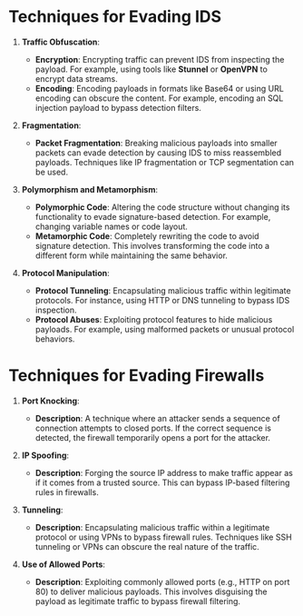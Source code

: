 # Techniques for Evading IDS

1. **Traffic Obfuscation**:
   - **Encryption**: Encrypting traffic can prevent IDS from inspecting the payload. For example, using tools like **Stunnel** or **OpenVPN** to encrypt data streams.
   - **Encoding**: Encoding payloads in formats like Base64 or using URL encoding can obscure the content. For example, encoding an SQL injection payload to bypass detection filters.

2. **Fragmentation**:
   - **Packet Fragmentation**: Breaking malicious payloads into smaller packets can evade detection by causing IDS to miss reassembled payloads. Techniques like IP fragmentation or TCP segmentation can be used.

3. **Polymorphism and Metamorphism**:
   - **Polymorphic Code**: Altering the code structure without changing its functionality to evade signature-based detection. For example, changing variable names or code layout.
   - **Metamorphic Code**: Completely rewriting the code to avoid signature detection. This involves transforming the code into a different form while maintaining the same behavior.

4. **Protocol Manipulation**:
   - **Protocol Tunneling**: Encapsulating malicious traffic within legitimate protocols. For instance, using HTTP or DNS tunneling to bypass IDS inspection.
   - **Protocol Abuses**: Exploiting protocol features to hide malicious payloads. For example, using malformed packets or unusual protocol behaviors.

# Techniques for Evading Firewalls

1. **Port Knocking**:
   - **Description**: A technique where an attacker sends a sequence of connection attempts to closed ports. If the correct sequence is detected, the firewall temporarily opens a port for the attacker.

2. **IP Spoofing**:
   - **Description**: Forging the source IP address to make traffic appear as if it comes from a trusted source. This can bypass IP-based filtering rules in firewalls.

3. **Tunneling**:
   - **Description**: Encapsulating malicious traffic within a legitimate protocol or using VPNs to bypass firewall rules. Techniques like SSH tunneling or VPNs can obscure the real nature of the traffic.

4. **Use of Allowed Ports**:
   - **Description**: Exploiting commonly allowed ports (e.g., HTTP on port 80) to deliver malicious payloads. This involves disguising the payload as legitimate traffic to bypass firewall filtering.
